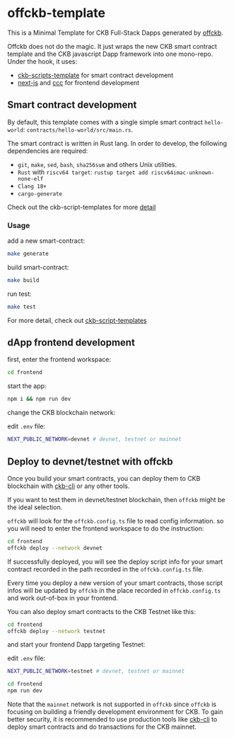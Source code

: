 # offckb-template

This is a Minimal Template for CKB Full-Stack Dapps generated by [offckb](https://github.com/RetricSu/offckb).

Offckb does not do the magic. It just wraps the new CKB smart contract template and the CKB javascript Dapp framework into one mono-repo. Under the hook, it uses:

- [ckb-scripts-template](https://github.com/cryptape/ckb-script-templates) for smart contract development
- [next-js](https://nextjs.org/docs?utm_source=create-next-app&utm_medium=appdir-template&utm_campaign=create-next-app) and [ccc](https://github.com/ckb-devrel/ccc) for frontend development

## Smart contract development

By default, this template comes with a single simple smart contract `hello-world`: `contracts/hello-world/src/main.rs`.

The smart contract is written in Rust lang. In order to develop, the following dependencies are required:

- `git`, `make`, `sed`, `bash`, `sha256sum` and others Unix utilities.
- `Rust` with `riscv64 target`: `rustup target add riscv64imac-unknown-none-elf`
- `Clang 18+`
- `cargo-generate`

Check out the ckb-script-templates for more [detail](https://github.com/cryptape/ckb-script-templates/blob/main/README.md#dependencies)

### Usage

add a new smart-contract:

```sh
make generate
```

build smart-contract:

```sh
make build
```

run test:

```sh
make test
```

For more detail, check out [ckb-script-templates](https://github.com/cryptape/ckb-script-templates)

## dApp frontend development

first, enter the frontend workspace:

```sh
cd frontend
```

start the app:

```sh
npm i && npm run dev
```

change the CKB blockchain network:

edit `.env` file:

```bash
NEXT_PUBLIC_NETWORK=devnet # devnet, testnet or mainnet
```

## Deploy to devnet/testnet with offckb

Once you build your smart contracts, you can deploy them to CKB blockchain with [ckb-cli](https://github.com/nervosnetwork/ckb-cli) or any other tools.

If you want to test them in devnet/testnet blockchain, then `offckb` might be the ideal selection.

`offckb` will look for the `offckb.config.ts` file to read config information. so you will need to enter the frontend workspace to do the instruction:

```sh
cd frontend
offckb deploy --network devnet
```

If successfully deployed, you will see the deploy script info for your smart contract recorded in the path recorded in the `offckb.config.ts` file.

Every time you deploy a new version of your smart contracts, those script infos will be updated by `offckb` in the place recorded in `offckb.config.ts` and work out-of-box in your frontend.

You can also deploy smart contracts to the CKB Testnet like this:

```sh
cd frontend
offckb deploy --network testnet
```

and start your frontend Dapp targeting Testnet:

edit `.env` file:

```bash
NEXT_PUBLIC_NETWORK=testnet # devnet, testnet or mainnet
```

```bash
cd frontend
npm run dev
```

Note that the `mainnet` network is not supported in `offckb` since `offckb` is focusing on building a friendly development environment for CKB. To gain better security, it is recommended to use production tools like [ckb-cli](https://github.com/nervosnetwork/ckb-cli) to deploy smart contracts and do transactions for the CKB mainnet.
